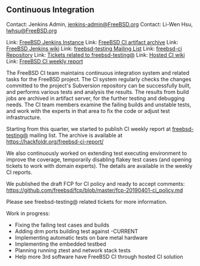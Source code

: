 ## Continuous Integration ##

Contact: Jenkins Admin, <jenkins-admin@FreeBSD.org>
Contact: Li-Wen Hsu, <lwhsu@FreeBSD.org>

Link: [FreeBSD Jenkins Instance](https://ci.FreeBSD.org)
Link: [FreeBSD CI artifact archive](https://artifact.ci.FreeBSD.org/)
Link: [FreeBSD Jenkins wiki](https://wiki.freebsd.org/Jenkins)
Link: [freebsd-testing Mailing List](https://lists.FreeBSD.org/mailman/listinfo/freebsd-testing)
Link: [freebsd-ci Repository](https://github.com/freebsd/freebsd-ci)
Link: [Tickets related to freebsd-testing@](https://preview.tinyurl.com/y9maauwg)
Link: [Hosted CI wiki](https://wiki.freebsd.org/HostedCI)
Link: [FreeBSD CI weekly report](https://hackfoldr.org/freebsd-ci-report/)

The FreeBSD CI team maintains continuous integration system and related tasks
for the FreeBSD project.  The CI system regularly checks the changes committed
to the project's Subversion repository can be successfully built, and performs
various tests and analysis the results.  The results from build jobs are
archived in artifact server, for the further testing and debugging needs.  The
CI team members examine the failing builds and unstable tests, and work with
the experts in that area to fix the code or adjust test infrastructure.

Starting from this quarter, we started to publish CI weekly report at
[freebsd-testing@](https://lists.freebsd.org/mailman/listinfo/freebsd-testing)
mailing list.  The archive is available at
https://hackfoldr.org/freebsd-ci-report/

We also continuously worked on extending test executing environment
to improve the coverage, temporarily disabling flakey test cases (and opening
tickets to work with domain experts).  The details are available in the weekly
CI reports.

We published the draft FCP for CI policy and ready to accept comments:
https://github.com/freebsd/fcp/blob/master/fcp-20190401-ci_policy.md

Please see freebsd-testing@ related tickets for more information.

Work in progress:
  * Fixing the failing test cases and builds
  * Adding drm ports building test against -CURRENT
  * Implementing automatic tests on bare metal hardware
  * Implementing the embedded testbed
  * Planning running ztest and network stack tests
  * Help more 3rd software have FreeBSD CI through hosted CI solution
